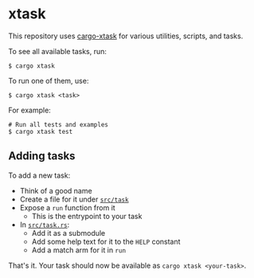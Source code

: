 # xtask

This repository uses [cargo-xtask](https://github.com/matklad/cargo-xtask) for various utilities, scripts, and tasks.

To see all available tasks, run:
```
$ cargo xtask
```

To run one of them, use:
```
$ cargo xtask <task>
```

For example:
```
# Run all tests and examples
$ cargo xtask test
```

## Adding tasks

To add a new task:

* Think of a good name
* Create a file for it under [`src/task`](./src/task/)
* Expose a `run` function from it
  * This is the entrypoint to your task
* In [`src/task.rs`](./src/task.rs):
  * Add it as a submodule
  * Add some help text for it to the `HELP` constant
  * Add a match arm for it in `run`

That's it. Your task should now be available as `cargo xtask <your-task>`.
